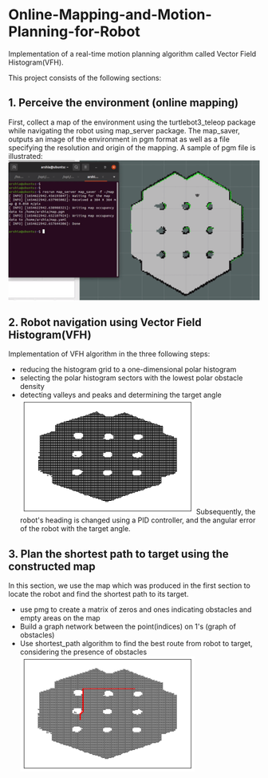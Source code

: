 # Online-Mapping-and-Motion-Planning-for-Robot
Implementation of a real-time motion planning algorithm called Vector Field Histogram(VFH).

This project consists of the following sections:

## 1. Perceive the environment (online mapping)
First, collect a map of the environment using the turtlebot3_teleop package while navigating the robot using map_server package.
The map_saver, outputs an image of the environment in pgm format as well as a file specifying the resolution and origin of the mapping.
A sample of pgm file is illustrated:
![](https://github.com/pariyamd/Online-Mapping-and-Motion-Planning-for-Robot/blob/main/teleop.png)

## 2. Robot navigation using Vector Field Histogram(VFH)
Implementation of VFH algorithm in the three following steps:
- reducing the histogram grid to a one-dimensional polar histogram
- selecting the polar histogram sectors with the lowest polar obstacle density
- detecting valleys and peaks and determining the target angle
![](https://github.com/pariyamd/Online-Mapping-and-Motion-Planning-for-Robot/blob/main/network.png)
Subsequently, the robot's heading is changed using a PID controller, and the angular error of the robot with the target angle.

## 3. Plan the shortest path to target using the constructed map
In this section, we use the map which was produced in the first section to locate the robot and find the shortest path to its target.
- use pmg to create a matrix of zeros and ones indicating obstacles and empty areas on the map
- Build a graph network between the point(indices) on 1's (graph of obstacles)
- Use shortest_path algorithm to find the best route from robot to target, considering the presence of obstacles
![](https://github.com/pariyamd/Online-Mapping-and-Motion-Planning-for-Robot/blob/main/shortest_path.png)
